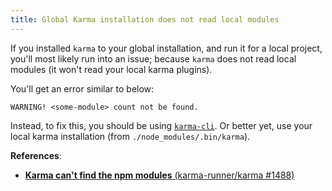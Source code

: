 ```yaml
---
title: Global Karma installation does not read local modules
---
```


If you installed `karma` to your global installation, and run it for a local project, you'll most likely run into an issue; because `karma` does not read local modules (it won't read your local karma plugins).

You'll get an error similar to below:

```
WARNING! <some-module> count not be found.
```

Instead, to fix this, you should be using [`karma-cli`](http://github.com/karma-runner/karma-cli). Or better yet, use your local karma installation (from `./node_modules/.bin/karma`).

**References**:
- [**Karma can't find the npm modules** (karma-runner/karma #1488)](https://github.com/karma-runner/karma/issues/1488)
